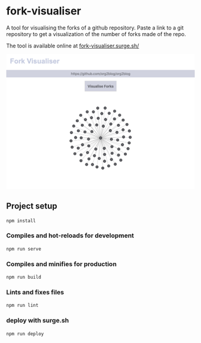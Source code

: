 # fork-visualiser

A tool for visualising the forks of a github repository. Paste a link to a git repository to get a visualization of the number of forks made of the repo.

The tool is available online at [fork-visualiser.surge.sh/](http://fork-visualiser.surge.sh/)

![screenshot](public/screenshot.png)

## Project setup
```
npm install
```

### Compiles and hot-reloads for development
```
npm run serve
```

### Compiles and minifies for production
```
npm run build
```

### Lints and fixes files
```
npm run lint
```

### deploy with surge.sh
```
npm run deploy
```

